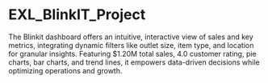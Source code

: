# EXL_BlinkIT_Project
The Blinkit dashboard offers an intuitive, interactive view of sales and key metrics, integrating dynamic filters like outlet size, item type, and location for granular insights. Featuring $1.20M total sales, 4.0 customer rating, pie charts, bar charts, and trend lines, it empowers data-driven decisions while optimizing operations and growth.

